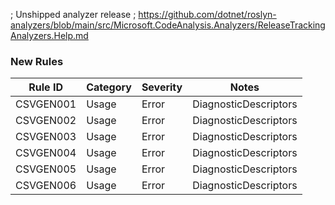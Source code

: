 ﻿; Unshipped analyzer release
; https://github.com/dotnet/roslyn-analyzers/blob/main/src/Microsoft.CodeAnalysis.Analyzers/ReleaseTrackingAnalyzers.Help.md

### New Rules

Rule ID | Category | Severity | Notes
--------|----------|----------|-------
CSVGEN001 | Usage | Error | DiagnosticDescriptors
CSVGEN002 | Usage | Error | DiagnosticDescriptors
CSVGEN003 | Usage | Error | DiagnosticDescriptors
CSVGEN004 | Usage | Error | DiagnosticDescriptors
CSVGEN005 | Usage | Error | DiagnosticDescriptors
CSVGEN006 | Usage | Error | DiagnosticDescriptors
